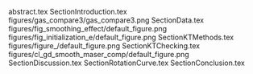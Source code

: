 abstract.tex
SectionIntroduction.tex
figures/gas_compare3/gas_compare3.png
SectionData.tex
figures/fig_smoothing_effect/default_figure.png
figures/fig_initialization_e/default_figure.png
SectionKTMethods.tex
figures/figure_/default_figure.png
SectionKTChecking.tex
figures/cl_gd_smooth_maser_comp/default_figure.png
SectionDiscussion.tex
SectionRotationCurve.tex
SectionConclusion.tex
